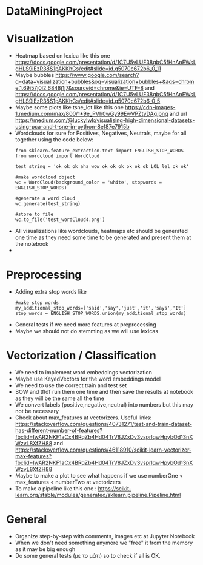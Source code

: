 # DataMiningProject

# Visualization
- Heatmap based on lexica like this one https://docs.google.com/presentation/d/1C7U5vLUF38gbC5fHnAnEWsLgHLS9iEzR38S1pAKKhCs/edit#slide=id.g5070c672b6_0_11
- Maybe bubbles https://www.google.com/search?q=data+visualization+bubbles&oq=visualization+bubbles+&aqs=chrome.1.69i57j0l2.6848j1j7&sourceid=chrome&ie=UTF-8 and https://docs.google.com/presentation/d/1C7U5vLUF38gbC5fHnAnEWsLgHLS9iEzR38S1pAKKhCs/edit#slide=id.g5070c672b6_0_5
- Maybe some plots like tsne_lot like this one https://cdn-images-1.medium.com/max/800/1*9e_PVh0wGy99EwVPZtyDAg.png and url https://medium.com/@luckylwk/visualising-high-dimensional-datasets-using-pca-and-t-sne-in-python-8ef87e7915b
- Wordclouds for sure for Positives, Negatives, Neutrals, maybe for all together using the 
code below:
    ```
    from sklearn.feature_extraction.text import ENGLISH_STOP_WORDS
    from wordcloud import WordCloud
    
    test_string = 'ok ok ok aha wow ok ok ok ok ok ok LOL lel ok ok'

    #make wordcloud object
    wc = WordCloud(background_color = 'white', stopwords = ENGLISH_STOP_WORDS)

    #generate a word cloud
    wc.generate(test_string)

    #store to file
    wc.to_file('test_wordCloud4.png')
    ```
- All visualizations like wordclouds, heatmaps etc should be generated one time as they need some time to be generated 
and present them at the notebook
- 

# Preprocessing

  - Adding extra stop words like 
    ```
    #make stop words
    my_additional_stop_words=['said','say','just','it','says','It']
    stop_words = ENGLISH_STOP_WORDS.union(my_additional_stop_words)
    ```
  - General tests if we need more features at preprocessing
  - Maybe we should not do stemming as we will use lexicas

# Vectorization / Classification

  - We need to implement word embeddings vectorization
  - Maybe use  KeyedVectors for the word embeddings model
  - We need to use the correct train and test set 
  - BOW and tfIdf run them one time and then save the results at notebook as they will be the same all the time
  - We convert labels (positive,negative,neutral) into numbers but this may not be necessary
  - Check about max_features at vectorizers. Useful links: 
    https://stackoverflow.com/questions/40731271/test-and-train-dataset-has-different-number-of-features?fbclid=IwAR2NKF1aCx4BRqZb4Hd04TrV8JZxDv3vsprlqwHpybOd13nXWzvL8XfZH88 
    and https://stackoverflow.com/questions/46118910/scikit-learn-vectorizer-max-features?fbclid=IwAR2NKF1aCx4BRqZb4Hd04TrV8JZxDv3vsprlqwHpybOd13nXWzvL8XfZH88
  - Maybe to make a plot to see what happens if we use numberOne < max_features < numberTwo  at vectorizers
  - To make a pipeline like this one : https://scikit-learn.org/stable/modules/generated/sklearn.pipeline.Pipeline.html
  
# General

  - Organize step-by-step with comments, images etc at Jupyter Notebook
  - When we don't need something anymore we "free" it from the memory as it may be big enough
  - Do some general tests (με το μάτι) so to check if all is OK. 